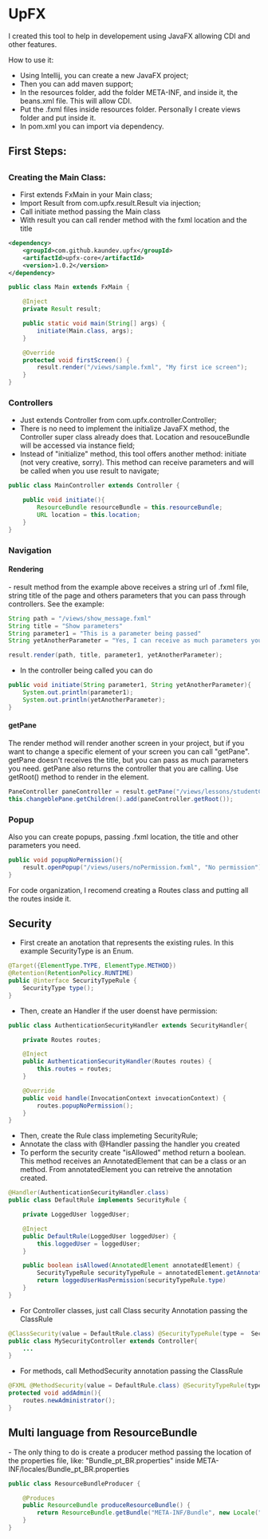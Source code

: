 <h1>UpFX</h1>

I created this tool to help in developement using JavaFX allowing CDI and other features.

How to use it:
- Using Intellij, you can create a new JavaFX project;
- Then you can add maven support;
- In the resources folder, add the folder META-INF, and inside it, the beans.xml file. This will allow CDI.
- Put the .fxml files inside resources folder. Personally I create views folder and put inside it.
- In pom.xml you can import via dependency.

<h2>First Steps:<h2>

<h3>Creating the Main Class:</h3>

- First extends FxMain in your Main class;
- Import Result from com.upfx.result.Result via injection;
- Call initiate method passing the Main class
- With result you can call render method with the fxml location and the title


```xml
<dependency>
    <groupId>com.github.kaundev.upfx</groupId>
    <artifactId>upfx-core</artifactId>
    <version>1.0.2</version>
</dependency>
```

```java
public class Main extends FxMain {

    @Inject
    private Result result;

    public static void main(String[] args) {
        initiate(Main.class, args);
    }

    @Override
    protected void firstScreen() {
        result.render("/views/sample.fxml", "My first ice screen");
    }
}
```
  <h3>Controllers</h3>

- Just extends Controller from com.upfx.controller.Controller;
- There is no need to implement the initialize JavaFX method, the Controller super class already does that.
Location and resouceBundle will be accessed via instance field;
- Instead of "initialize" method, this tool offers another method: initiate (not very creative, sorry).
This method can receive parameters and will be called when you use result to navigate;


```java
public class MainController extends Controller {

    public void initiate(){
        ResourceBundle resourceBundle = this.resourceBundle;
        URL location = this.location;
    }
}
```
<h3>Navigation</h3>

<h4>Rendering</h4>
- result method from the example above receives a string url of .fxml file, string title of the page
and others parameters that you can pass through controllers. See the example:

```java
String path = "/views/show_message.fxml"
String title = "Show parameters"
String parameter1 = "This is a parameter being passed"
String yetAnotherParameter = "Yes, I can receive as much parameters your controller needs"

result.render(path, title, parameter1, yetAnotherParameter);
```

- In the controller being called you can do

```java
public void initiate(String parameter1, String yetAnotherParameter){
    System.out.println(parameter1);
    System.out.println(yetAnotherParameter);
}
```

<h4>getPane</h4>
The render method will render another screen in your project, but if you want to change a specific element of your screen you can call "getPane".
getPane doesn't receives the title, but you can pass as much parameters you need. getPane also returns the controller that you are calling. Use getRoot() method to render in the element.

```java
PaneController paneController = result.getPane("/views/lessons/studentCard.fxml", "A parameter");
this.changeblePane.getChildren().add(paneController.getRoot());
```

<h3>Popup</h3>
Also you can create popups, passing .fxml location, the title and other parameters you need.

```java
public void popupNoPermission(){
    result.openPopup("/views/users/noPermission.fxml", "No permission");
}
```

For code organization, I recomend creating a Routes class and putting all the routes inside it.

<h2>Security</h2>

- First create an anotation that represents the existing rules. In this example SecurityType is an Enum.

```java
@Target({ElementType.TYPE, ElementType.METHOD})
@Retention(RetentionPolicy.RUNTIME)
public @interface SecurityTypeRule {
    SecurityType type();
}
```

- Then, create an Handler if the user doenst have permission:

```java
public class AuthenticationSecurityHandler extends SecurityHandler{

    private Routes routes;

    @Inject
    public AuthenticationSecurityHandler(Routes routes) {
        this.routes = routes;
    }

    @Override
    public void handle(InvocationContext invocationContext) {
        routes.popupNoPermission();
    }
}
```

- Then, create the Rule class implemeting SecurityRule;
- Annotate the class with @Handler passing the handler you created
- To perform the security create "isAllowed" method return a boolean. This method receives an AnnotatedElement that can be a class or an method. From annotatedElement you can retreive the annotation created.

```java
@Handler(AuthenticationSecurityHandler.class)
public class DefaultRule implements SecurityRule {

    private LoggedUser loggedUser;

    @Inject
    public DefaultRule(LoggedUser loggedUser) {
        this.loggedUser = loggedUser;
    }

    public boolean isAllowed(AnnotatedElement annotatedElement) {
        SecurityTypeRule securityTypeRule = annotatedElement.getAnnotation(SecurityTypeRule.class);
        return loggedUserHasPermission(securityTypeRule.type)
    }
}
```

- For Controller classes, just call Class security Annotation passing the ClassRule
```java
@ClassSecurity(value = DefaultRule.class) @SecurityTypeRule(type =  SecurityType.list_student)
public class MySecurityController extends Controller{
    ...
}
```

- For methods, call MethodSecurity annotation passing the ClassRule
```java
@FXML @MethodSecurity(value = DefaultRule.class) @SecurityTypeRule(type = SecurityType.create_admin)
protected void addAdmin(){
    routes.newAdministrator();
}
```

<h2>Multi language from ResourceBundle</h2>
- The only thing to do is create a producer method passing the location of the properties file, like: "Bundle_pt_BR.properties" inside META-INF/locales/Bundle_pt_BR.properties

```java
public class ResourceBundleProducer {

    @Produces
    public ResourceBundle produceResourceBundle() {
        return ResourceBundle.getBundle("META-INF/Bundle", new Locale("pt", "BR"));
    }
}
```
